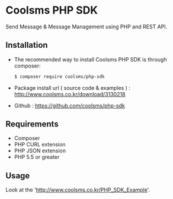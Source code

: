 # Coolsms PHP SDK

Send Message & Message Management using PHP and REST API.

## Installation

- The recommended way to install Coolsms PHP SDK is through composer:

  ```bash
  $ composer require coolsms/php-sdk
  ```

- Package install url ( source code & examples ) : http://www.coolsms.co.kr/download/3130218

- Github : https://github.com/coolsms/php-sdk

## Requirements

* Composer
* PHP CURL extension
* PHP JSON extension
* PHP 5.5 or greater

## Usage

Look at the 'http://www.coolsms.co.kr/PHP_SDK_Example'.
